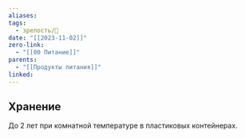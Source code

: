 ```yaml
---
aliases: 
tags:
  - зрелость/🌱
date: "[[2023-11-02]]"
zero-link:
  - "[[00 Питание]]"
parents:
  - "[[Продукты питания]]"
linked:
---
```

## Хранение
До 2 лет при комнатной температуре в пластиковых контейнерах.